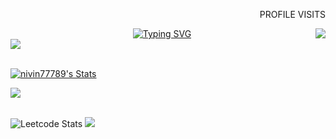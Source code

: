 <p align="right" style="font-style=orbitron;"> PROFILE VISITS</p> <img align="right" src="https://profile-counter.glitch.me/nivin77789/count.svg">


  <div align="center" >
  <a href="https://git.io/typing-svg"><img src="https://readme-typing-svg.demolab.com?font=Fira+Code&size=30&duration=3000&pause=1000&background=EF140F00&width=435&lines=Hi!+I+am+Nivin+Mathew+S;Data+scientist;Freelancer" alt="Typing SVG" /></a>
  </div>

  

</div>
 <img src="https://user-images.githubusercontent.com/73097560/115834477-dbab4500-a447-11eb-908a-139a6edaec5c.gif"><br><br>
 

[![nivin77789's Stats](https://github-readme-stats.vercel.app/api?username=nivin77789&theme=github_dark&show_icons=true&hide_border=true&count_private=true)](https://github-readme-streak-stats.herokuapp.com/?user=nivin77789&theme=vision-friendly-dark&hide_border=true&date_format=M%20j%5B%2C%20Y%5D)
<br>

 <img src="https://user-images.githubusercontent.com/73097560/115834477-dbab4500-a447-11eb-908a-139a6edaec5c.gif"><br><br>
 

![Leetcode Stats](https://leetcard.jacoblin.cool/nivin77789?ext=heatmap) <img src="https://github-readme-stats.vercel.app/api/top-langs/?username=nivin77789&theme=github_dark&hide_border=true"> 







